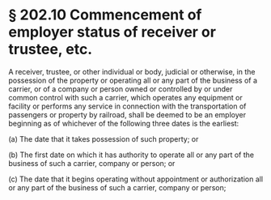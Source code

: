 # § 202.10   Commencement of employer status of receiver or trustee, etc.

A receiver, trustee, or other individual or body, judicial or otherwise, in the possession of the property or operating all or any part of the business of a carrier, or of a company or person owned or controlled by or under common control with such a carrier, which operates any equipment or facility or performs any service in connection with the transportation of passengers or property by railroad, shall be deemed to be an employer beginning as of whichever of the following three dates is the earliest:


(a) The date that it takes possession of such property; or


(b) The first date on which it has authority to operate all or any part of the business of such a carrier, company or person; or


(c) The date that it begins operating without appointment or authorization all or any part of the business of such a carrier, company or person;


